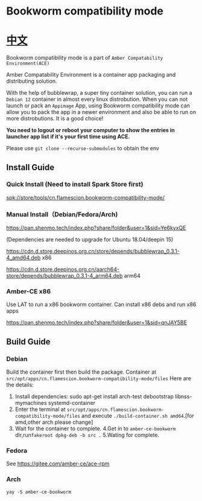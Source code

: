 


# Bookworm compatibility mode

# [中文](README.zh.md)

Bookworm compatibility mode is a part of `Amber Compatability Environment(ACE)`

Amber Compatability Environment is a container app packaging and distributing solution.

With the help of bubblewrap, a super tiny container solution, you can run a `Debian 12` container in almost every linux distrobution. When you can not launch or pack an `Appimage` App, using Bookworm compatibility mode can allow you to pack the app in a newer environment and also be able to run on more distrobutions. It is a good choice! 

 **You need to logout or reboot your computer to show the entries in launcher app list if it's your first time using ACE.** 

Please use `git clone --recurse-submodules` to obtain the env


## Install Guide


### Quick Install (Need to install Spark Store first)

[spk://store/tools/cn.flamescion.bookworm-compatibility-mode/](https://spk-resolv.spark-app.store/?spk=spk://store/tools/cn.flamescion.bookworm-compatibility-mode/)

### Manual Install（Debian/Fedora/Arch)

https://pan.shenmo.tech/index.php?share/folder&user=1&sid=Ye6kyxQE

(Dependencies are needed to upgrade for Ubuntu 18.04/deepin 15)

https://cdn.d.store.deepinos.org.cn/store/depends/bubblewrap_0.3.1-4_amd64.deb   x86

https://cdn.d.store.deepinos.org.cn/aarch64-store/depends/bubblewrap_0.3.1-4_arm64.deb arm64

### Amber-CE x86

Use LAT to run a x86 bookworm container. Can install x86 debs and run x86 apps 

https://pan.shenmo.tech/index.php?share/folder&user=1&sid=qnJAY5BE

## Build Guide

### Debian

Build the container first then build the package. Container at `src/opt/apps/cn.flamescion.bookworm-compatibility-mode/files`
Here are the details:
1. Install dependencies: sudo apt-get install arch-test debootstrap libnss-mymachines systemd-container
2. Enter the terminal at `src/opt/apps/cn.flamescion.bookworm-compatibility-mode/files` and execute `./build-container.sh amd64`.[for amd,other arch please change]
3. Wait for the container to complete.
4.Get in to `amber-ce-bookworm` dir,run`fakeroot dpkg-deb -b src .`
5.Wating for complete.


### Fedora

See https://gitee.com/amber-ce/ace-rpm

### Arch

`yay -S amber-ce-bookworm`
